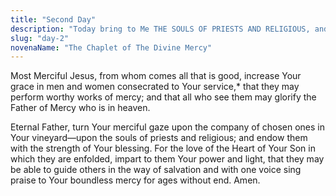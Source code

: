 ```yaml
---
title: "Second Day"
description: "Today bring to Me THE SOULS OF PRIESTS AND RELIGIOUS, and immerse them in My unfathomable mercy. It was they who gave Me strength to endure My bitter Passion. Through them as through channels My mercy flows out upon mankind."
slug: "day-2"
novenaName: "The Chaplet of The Divine Mercy"
---
```


Most Merciful Jesus, from whom comes all that is good, increase Your grace in men and women consecrated to Your service,\* that they may perform worthy works of mercy; and that all who see them may glorify the Father of Mercy who is in heaven.

Eternal Father, turn Your merciful gaze upon the company of chosen ones in Your vineyard—upon the souls of priests and religious; and endow them with the strength of Your blessing. For the love of the Heart of Your Son in which they are enfolded, impart to them Your power and light, that they may be able to guide others in the way of salvation and with one voice sing praise to Your boundless mercy for ages without end. Amen.

